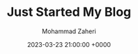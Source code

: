 ---
layout: post
title:  "Just Started My Blog"
date:   2023-03-23 21:00:00 +0000
author: Mohammad Zaheri
tags:   [Start]
description: "Why started my personal blog?"  
---